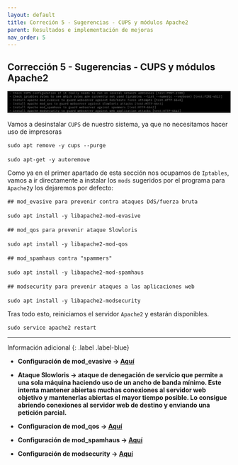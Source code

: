 ```yaml
---
layout: default
title: Correción 5 - Sugerencias - CUPS y módulos Apache2
parent: Resultados e implementación de mejoras
nav_order: 5
---
```


## Corrección 5 - Sugerencias - CUPS y módulos Apache2

<img src="https://raw.githubusercontent.com/crivmar/crivmar-lynis.github.io/main/assets/images/44.png"/>

Vamos a desinstalar `CUPS` de nuestro sistema, ya que no necesitamos hacer uso de impresoras

~~~
sudo apt remove -y cups --purge

sudo apt-get -y autoremove
~~~

Como ya en el primer apartado de esta sección nos ocupamos de `Iptables`, vamos a ir directamente a instalar los `mods` sugeridos por el programa para `Apache2`y los dejaremos por defecto:

~~~
## mod_evasive para prevenir contra ataques DdS/fuerza bruta

sudo apt install -y libapache2-mod-evasive

## mod_qos para prevenir ataque Slowloris

sudo apt install -y libapache2-mod-qos

## mod_spamhaus contra "spammers"

sudo apt install -y libapache2-mod-spamhaus

## modsecurity para prevenir ataques a las aplicaciones web

sudo apt install -y libapache2-modsecurity

~~~

Tras todo esto, reiniciamos el servidor `Apache2` y estarán disponibles.

~~~
sudo service apache2 restart
~~~


---

Información adicional
{: .label .label-blue}

- **Configuración de mod_evasive -> [Aquí](https://juantrucupei.wordpress.com/2016/09/07/instalacion-y-configuracion-de-modulo-mod_evasive-servidor-web-apache/)**

- **Ataque Slowloris -> ataque de denegación de servicio que permite a una sola máquina haciendo uso de un ancho de banda mínimo. Este intenta mantener abiertas muchas conexiones al servidor web objetivo y mantenerlas abiertas el mayor tiempo posible. Lo consigue abriendo conexiones al servidor web de destino y enviando una petición parcial.**

- **Configuracion de mod_qos -> [Aquí](https://mod-qos.sourceforge.net/#configuration)**

- **Configuración de mod_spamhaus -> [Aquí](http://www.softwero.com/2014/11/inyeccion-dns-guia-asegurar-apache-de-ataques.html)**

- **Configuración de modsecurity -> [Aquí](https://phoenixnap.com/kb/setup-configure-modsecurity-on-apache)**